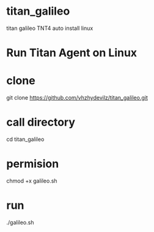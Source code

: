 # titan_galileo

titan galileo TNT4 auto install linux

# Run Titan Agent on Linux

# clone

git clone https://github.com/vhzhydevilz/titan_galileo.git

# call directory 

cd titan_galileo

# permision

chmod +x galileo.sh

# run

./galileo.sh
